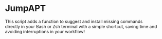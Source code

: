 # JumpAPT
This script adds a function to suggest and install missing commands directly in your Bash or Zsh terminal with a simple shortcut, saving time and avoiding interruptions in your workflow!

